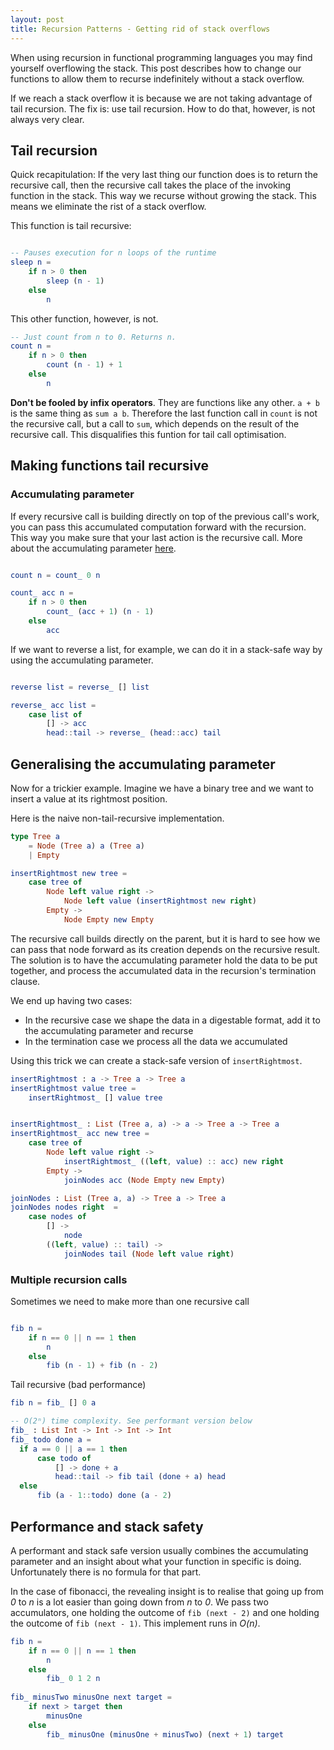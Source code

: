 ```yaml
---
layout: post
title: Recursion Patterns - Getting rid of stack overflows
---
```


When using recursion in functional programming languages you may find yourself overflowing the stack. This post describes how to change our functions to allow them to recurse indefinitely without a stack overflow.

If we reach a stack overflow it is because we are not taking advantage of tail recursion. The fix is: use tail recursion. How to do that, however, is not always very clear. 

## Tail recursion

Quick recapitulation: If the very last thing our function does is to return the recursive call, then the recursive call takes the place of the invoking function in the stack. This way we recurse without growing the stack. This means we eliminate the rist of a stack overflow.

This function is tail recursive:

``` elm

-- Pauses execution for n loops of the runtime
sleep n = 
	if n > 0 then 
		sleep (n - 1) 
	else 
		n
```

This other function, however, is not.

``` elm
-- Just count from n to 0. Returns n.
count n = 
	if n > 0 then 
		count (n - 1) + 1
	else 
		n
```

**Don't be fooled by infix operators**. They are functions like any other. `a + b` is the same thing as `sum a b`. Therefore the last function call in `count` is not the recursive call, but a call to `sum`, which depends on the result of the recursive call. This disqualifies this funtion for tail call optimisation.

## Making functions tail recursive

### Accumulating parameter

If every recursive call is building directly on top of the previous call's work, you can pass this accumulated computation forward with the recursion. This way you make sure that your last action is the recursive call. More about the accumulating parameter [here](https://wiki.haskell.org/Performance/Accumulating_parameter).

``` elm

count n = count_ 0 n

count_ acc n = 
	if n > 0 then 
		count_ (acc + 1) (n - 1)
	else 
		acc
```

If we want to reverse a list, for example, we can do it in a stack-safe way by using the accumulating parameter.

``` elm

reverse list = reverse_ [] list

reverse_ acc list = 
	case list of
		[] -> acc
		head::tail -> reverse_ (head::acc) tail
```

## Generalising the accumulating parameter

Now for a trickier example. Imagine we have a binary tree and we want to insert a value at its rightmost position.

Here is the naive non-tail-recursive implementation.

```elm
type Tree a
	= Node (Tree a) a (Tree a)
	| Empty

insertRightmost new tree =
	case tree of
		Node left value right -> 
			Node left value (insertRightmost new right)
		Empty -> 
			Node Empty new Empty

```

The recursive call builds directly on the parent, but it is hard to see how we can pass that node forward as its creation depends on the recursive result. The solution is to have the accumulating parameter hold the data to be put together, and process the accumulated data in the recursion's termination clause.

We end up having two cases:

- In the recursive case we shape the data in a digestable format, add it to the accumulating parameter and recurse
- In the termination case we process all the data we accumulated


Using this trick we can create a stack-safe version of `insertRightmost`.

```elm
insertRightmost : a -> Tree a -> Tree a
insertRightmost value tree =
	insertRightmost_ [] value tree


insertRightmost_ : List (Tree a, a) -> a -> Tree a -> Tree a
insertRightmost_ acc new tree =
	case tree of
		Node left value right -> 
			insertRightmost_ ((left, value) :: acc) new right
		Empty -> 
			joinNodes acc (Node Empty new Empty)

joinNodes : List (Tree a, a) -> Tree a -> Tree a
joinNodes nodes right  =
	case nodes of 
		[] -> 	
			node
		((left, value) :: tail) -> 
			joinNodes tail (Node left value right)
```

### Multiple recursion calls

Sometimes we need to make more than one recursive call

```elm

fib n = 
	if n == 0 || n == 1 then
		n 
	else
		fib (n - 1) + fib (n - 2)
```

Tail recursive (bad performance)

```elm
fib n = fib_ [] 0 a

-- O(2ⁿ) time complexity. See performant version below
fib_ : List Int -> Int -> Int -> Int
fib_ todo done a =
  if a == 0 || a == 1 then 
      case todo of                               
          [] -> done + a
          head::tail -> fib tail (done + a) head
  else                                          
      fib (a - 1::todo) done (a - 2) 
```


## Performance and stack safety

A performant and stack safe version usually combines the accumulating parameter and an insight about what your function in specific is doing. Unfortunately there is no formula for that part.

In the case of fibonacci, the revealing insight is to realise that going up from *0* to *n* is a lot easier than going down from *n* to *0*. We pass two accumulators, one holding the outcome of `fib (next - 2)` and one holding the outcome of `fib (next - 1)`. This implement runs in *O(n)*.

```elm
fib n =
    if n == 0 || n == 1 then
        n
    else 
        fib_ 0 1 2 n
 
fib_ minusTwo minusOne next target =
    if next > target then
        minusOne
    else 
        fib_ minusOne (minusOne + minusTwo) (next + 1) target
```




